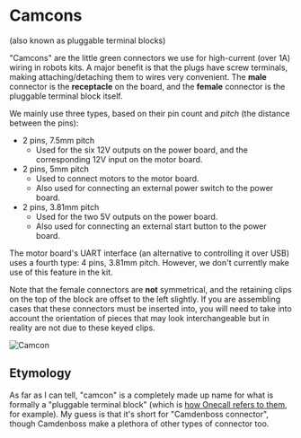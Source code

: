 # Camcons

(also known as pluggable terminal blocks)

"Camcons" are the little green connectors we use for high-current (over 1A) wiring in robots kits. A major benefit is that the plugs have screw terminals, making attaching/detaching them to wires very convenient. The **male** connector is the **receptacle** on the board, and the **female** connector is the pluggable terminal block itself.

We mainly use three types, based on their pin count and _pitch_ (the distance between the pins):

* 2 pins, 7.5mm pitch
  * Used for the six 12V outputs on the power board, and the corresponding 12V input on the motor board.
* 2 pins, 5mm pitch
  * Used to connect motors to the motor board.
  * Also used for connecting an external power switch to the power board.
* 2 pins, 3.81mm pitch
  * Used for the two 5V outputs on the power board.
  * Also used for connecting an external start button to the power board.

The motor board's UART interface (an alternative to controlling it over USB) uses a fourth type: 4 pins, 3.81mm pitch. However, we don't currently make use of this feature in the kit.

Note that the female connectors are **not** symmetrical, and the retaining clips on the top of the block are offset to the left slightly. If you are assembling cases that these connectors must be inserted into, you will need to take into account the orientation of pieces that may look interchangeable but in reality are not due to these keyed clips.

![Camcon](/img/kit/smallpeice/camcon.jpg)

## Etymology

As far as I can tell, "camcon" is a completely made up name for what is formally a "pluggable terminal block" (which is [how Onecall refers to them][onecall-example], for example). My guess is that it's short for "Camdenboss connector", though Camdenboss make a plethora of other types of connector too.

[onecall-example]: http://onecall.farnell.com/-/-/-/dp/2493650
